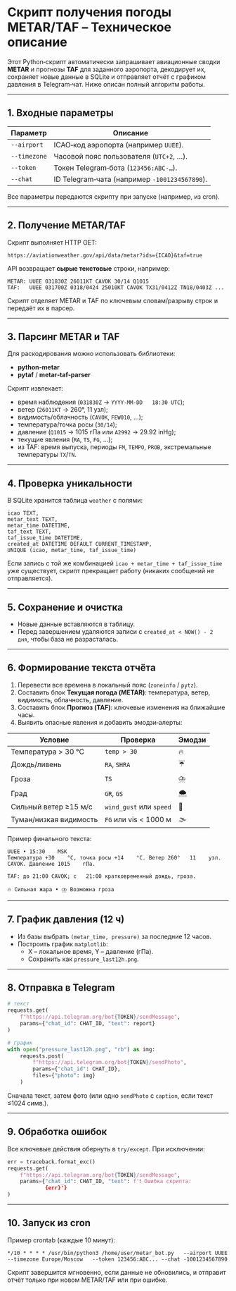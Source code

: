 # Скрипт получения погоды METAR/TAF – Техническое описание

Этот Python‑скрипт автоматически запрашивает авиационные сводки **METAR** и прогнозы **TAF** для заданного аэропорта,
декодирует их, сохраняет новые данные в SQLite и отправляет отчёт с графиком давления в Telegram‑чат. Ниже описан полный
алгоритм работы.

---

## 1. Входные параметры

| Параметр     | Описание                                      |
|--------------|-----------------------------------------------|
| `--airport`  | ICAO‑код аэропорта (например `UUEE`).         |
| `--timezone` | Часовой пояс пользователя (`UTC+2`, …).       |
| `--token`    | Токен Telegram‑бота (`123456:ABC‑…`).         |
| `--chat`     | ID Telegram‑чата (например `-1001234567890`). |

Все параметры передаются скрипту при запуске (например, из cron).

---

## 2. Получение METAR/TAF

Скрипт выполняет HTTP GET:

```
https://aviationweather.gov/api/data/metar?ids={ICAO}&taf=true
```

API возвращает **сырые текстовые** строки, например:

```
METAR: UUEE 031830Z 26011KT CAVOK 30/14 Q1015
TAF:   UUEE 031700Z 0318/0424 25010KT CAVOK TX31/0412Z TN18/0403Z ...
```

Скрипт отделяет METAR и TAF по ключевым словам/разрыву строк и передаёт их в парсер.

---

## 3. Парсинг METAR и TAF

Для раскодирования можно использовать библиотеки:

* **python‑metar**
* **pytaf** / **metar‑taf‑parser**

Скрипт извлекает:

* время наблюдения (`031830Z` → `YYYY‑MM‑DD   18:30 UTC`);
* ветер (`26011KT` → 260°, 11 узл);
* видимость/облачность (`CAVOK`, `FEW010`, …);
* температура/точка росы (`30/14`);
* давление (`Q1015`   → 1015 гПа или `A2992` → 29.92 inHg);
* текущие явления (`RA`, `TS`, `FG`, …);
* из TAF: время выпуска, периоды `FM`, `TEMPO`, `PROB`, экстремальные температуры `TX`/`TN`.

---

## 4. Проверка уникальности

В SQLite хранится таблица `weather` с полями:

```
icao TEXT,
metar_text TEXT,
metar_time DATETIME,
taf_text TEXT,
taf_issue_time DATETIME,
created_at DATETIME DEFAULT CURRENT_TIMESTAMP,
UNIQUE (icao, metar_time, taf_issue_time)
```

Если запись с той же комбинацией `icao + metar_time + taf_issue_time` уже существует, скрипт прекращает работу (никаких
сообщений не отправляется).

---

## 5. Сохранение и очистка

* Новые данные вставляются в таблицу.
* Перед завершением удаляются записи с `created_at < NOW() - 2   дня`, чтобы база не разрасталась.

---

## 6. Формирование текста отчёта

1. Перевести все времена в локальный пояс (`zoneinfo` / `pytz`).
2. Составить блок **Текущая погода (METAR)**: температура, ветер, видимость, облачность, давление.
3. Составить блок **Прогноз (TAF)**: ключевые изменения на ближайшие часы.
4. Выявить опасные явления и добавить эмодзи‑алерты:

| Условие                 | Проверка                    | Эмодзи |
|-------------------------|-----------------------------|--------|
| Температура >   30    °C   | `temp > 30`                 | 🔥     |
| Дождь/ливень            | `RA`, `SHRA`                | ☔      |
| Гроза                   | `TS`                        | ⛈️     |
| Град                    | `GR`, `GS`                  | 🌨️    |
| Сильный ветер   ≥15    м/с | `wind_gust` или `speed`     | 💨     |
| Туман/низкая видимость  | `FG` или vis   <   1000   м | 🌫️    |

Пример финального текста:

```
UUEE • 15:30    MSK
Температура +30    °C, точка росы +14    °C. Ветер 260°   11    узл. CAVOK. Давление 1015    гПа.

TAF: до 21:00 CAVOK; c   21:00 кратковременный дождь, гроза.

🔥 Сильная жара • ⛈️ Возможна гроза
```

---

## 7. График давления (12    ч)

* Из базы выбрать `(metar_time, pressure)` за последние 12 часов.
* Построить график `matplotlib`:
    * X – локальное время, Y – давление (гПа).
    * Сохранить как `pressure_last12h.png`.

---

## 8. Отправка в Telegram

```python
# текст
requests.get(
    f"https://api.telegram.org/bot{TOKEN}/sendMessage",
    params={"chat_id": CHAT_ID, "text": report}
)

# график
with open("pressure_last12h.png", "rb") as img:
    requests.post(
        f"https://api.telegram.org/bot{TOKEN}/sendPhoto",
        params={"chat_id": CHAT_ID},
        files={"photo": img}
    )
```

Сначала текст, затем фото (или одно `sendPhoto` с `caption`, если текст ≤1024 симв.).

---

## 9. Обработка ошибок

Все ключевые действия обернуть в `try/except`. При исключении:

```python
err = traceback.format_exc()
requests.get(
    f"https://api.telegram.org/bot{TOKEN}/sendMessage",
    params={"chat_id": CHAT_ID, "text": f'❗ Ошибка скрипта:
            {err}'}
)
```

---

## 10. Запуск из cron

Пример crontab (каждые 10 минут):

```
*/10 * * * * /usr/bin/python3 /home/user/metar_bot.py   --airport UUEE --timezone Europe/Moscow   --token 123456:ABC... --chat -1001234567890
```

Скрипт завершится мгновенно, если данные не обновились, и отправит отчёт только при новом METAR/TAF или при ошибке.
